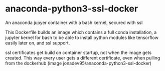 # anaconda-python3-ssl-docker
An anaconda jupyer container with a bash kernel, secured with ssl 

This Dockerfile builds an image which contains a full conda installation, a jupyter kernel for bash to be able to install python modules like tensorflow easily later on, and ssl support.

ssl certificates get build on container startup, not when the image gets created.
This way every user gets a different certificate, even when pulling from the dockerhub (image jonadev95/anaconda-python3-ssl-docker)
